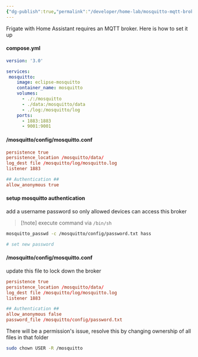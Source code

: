 ```yaml
---
{"dg-publish":true,"permalink":"/developer/home-lab/mosquitto-mqtt-broker/","created":"2025-04-09T22:13:25.566-05:00","updated":"2025-04-09T11:34:52.000-05:00"}
---
```


Frigate with Home Assistant requires an MQTT broker. Here is how to set it up
####  compose.yml
```yml
version: '3.0'

services: 
 mosquitto:
    image: eclipse-mosquitto
    container_name: mosquitto
    volumes:
      - ./:/mosquitto
      - ./data:/mosquitto/data
      - ./log:/mosquitto/log
    ports:
      - 1883:1883
      - 9001:9001 
```

#### /mosquitto/config/mosquitto.conf
```conf
persistence true
persistence_location /mosquitto/data/
log_dest file /mosquitto/log/mosquitto.log
listener 1883

## Authentication ##
allow_anonymous true
```

#### setup mosquitto authentication

add a username password so only allowed devices can access this broker

> [!note] execute command via `/bin/sh`

```bash
mosquitto_passwd -c /mosquitto/config/password.txt hass

# set new password
```

#### /mosquitto/config/mosquitto.conf

update this file to lock down the broker 

```conf
persistence true
persistence_location /mosquitto/data/
log_dest file /mosquitto/log/mosquitto.log
listener 1883

## Authentication ##
allow_anonymous false
password_file /mosquitto/config/password.txt
```

There will be a permission's issue, resolve this by changing ownership of all files in that folder

```bash
sudo chown USER -R /mosquitto
```